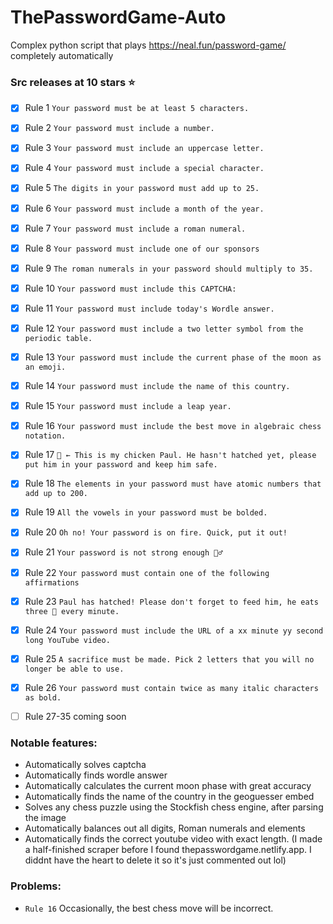 # ThePasswordGame-Auto
Complex python script that plays https://neal.fun/password-game/ completely automatically
### Src releases at 10 stars ⭐

- [x] Rule 1 `Your password must be at least 5 characters.`
- [x] Rule 2 `Your password must include a number.`
- [x] Rule 3 `Your password must include an uppercase letter.`
- [x] Rule 4 `Your password must include a special character.`
- [x] Rule 5 `The digits in your password must add up to 25.`
- [x] Rule 6 `Your password must include a month of the year.`
- [x] Rule 7 `Your password must include a roman numeral.`
- [x] Rule 8 `Your password must include one of our sponsors`
- [x] Rule 9 `The roman numerals in your password should multiply to 35.`
- [x] Rule 10 `Your password must include this CAPTCHA:`
- [x] Rule 11 `Your password must include today's Wordle answer.`
- [x] Rule 12 `Your password must include a two letter symbol from the periodic table.`
- [x] Rule 13 `Your password must include the current phase of the moon as an emoji.`
- [x] Rule 14 `Your password must include the name of this country.`
- [x] Rule 15 `Your password must include a leap year.`
- [x] Rule 16 `Your password must include the best move in algebraic chess notation.`
- [x] Rule 17 `🥚 ← This is my chicken Paul. He hasn't hatched yet, please put him in your password and keep him safe.`
- [x] Rule 18 `The elements in your password must have atomic numbers that add up to 200.`
- [x] Rule 19 `All the vowels in your password must be bolded.`
- [x] Rule 20 `Oh no! Your password is on fire. Quick, put it out!`
- [x] Rule 21 `Your password is not strong enough 🏋️‍♂️`
- [x] Rule 22 `Your password must contain one of the following affirmations`
- [x] Rule 23 `Paul has hatched! Please don't forget to feed him, he eats three 🐛 every minute.`
- [x] Rule 24 `Your password must include the URL of a xx minute yy second long YouTube video.`
- [x] Rule 25 `A sacrifice must be made. Pick 2 letters that you will no longer be able to use.`
- [x] Rule 26 `Your password must contain twice as many italic characters as bold.`
- [ ] Rule 27-35 coming soon


### Notable features:
- Automatically solves captcha
- Automatically finds wordle answer
- Automatically calculates the current moon phase with great accuracy
- Automatically finds the name of the country in the geoguesser embed
- Solves any chess puzzle using the Stockfish chess engine, after parsing the image
- Automatically balances out all digits, Roman numerals and elements
- Automatically finds the correct youtube video with exact length. (I made a half-finished scraper before I found thepasswordgame.netlify.app. I diddnt have the heart to delete it so it's just commented out lol)


### Problems:
- `Rule 16` Occasionally, the best chess move will be incorrect.
